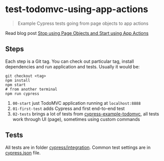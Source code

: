 # test-todomvc-using-app-actions

> Example Cypress tests going from page objects to app actions

Read blog post [Stop using Page Objects and Start using App Actions](https://www.cypress.io/blog/2019/01/03/stop-using-page-objects-and-start-using-app-actions/)

## Steps

Each step is a Git tag. You can check out particular tag, install dependencies and run application and tests. Usually it would be:

```shell
git checkout <tag>
npm install
npm start
# from another terminal
npm run cypress
```

1. `00-start` just TodoMVC application running at `localhost:8888`
2. `01-first-test` adds Cypress and first end-to-end test
3. `02-tests` brings a lot of tests from [cypress-example-todomvc](https://github.com/cypress-io/cypress-example-todomvc), all tests work through UI (page), sometimes using custom commands

## Tests

All tests are in folder [cypress/integration](cypress/integration). Common test settings are in [cypress.json](cypress.json) file.
